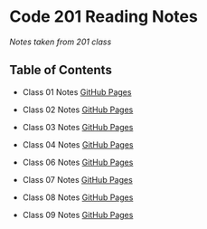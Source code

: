# Code 201 Reading Notes

*Notes taken from 201 class*

## Table of Contents

* Class 01 Notes [GitHub Pages](https://github.com/Rahzae/Rahzae.201notes.github.io/blob/922b82730546c8da6784511cd2aae651a60fde17/Class01.md)

* Class 02 Notes [GitHub Pages](https://github.com/Rahzae/Rahzae.201notes.github.io/blob/5a317675a790160245d5c8bf53d16f84ae2d7796/Class-02.md)

* Class 03 Notes [GitHub Pages](https://github.com/Rahzae/Rahzae.201notes.github.io/blob/1d7e9bfd946797337220a184892a7795d01186e5/Class03.md)

* Class 04 Notes [GitHub Pages](https://github.com/Rahzae/Rahzae.201notes.github.io/blob/856d7796a7c84bb8b2f4a93d4af0adba5158ec29/Class04.md)

* Class 06 Notes [GitHub Pages](https://github.com/Rahzae/Rahzae.201notes.github.io/blob/1ac0771516eb051b3cb5a04dd3254bdacf34ca7e/Class06.md)

* Class 07 Notes [GitHub Pages](https://github.com/Rahzae/Rahzae.201notes.github.io/blob/40a375e6d171dcb11341e25ed9ef14d579ac494b/Code07.md)

* Class 08 Notes [GitHub Pages](https://github.com/Rahzae/Rahzae.201notes.github.io/blob/40a375e6d171dcb11341e25ed9ef14d579ac494b/Class08.md)

* Class 09 Notes [GitHub Pages](https://github.com/Rahzae/Rahzae.201notes.github.io/blob/21b0cf5cbea0285f9a6aaa9d9f33c510cebf91c2/Class09.md)
